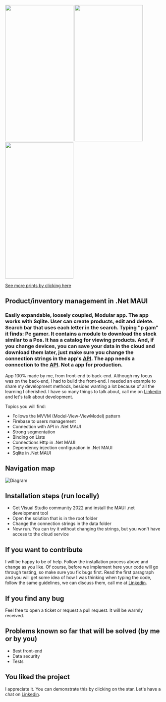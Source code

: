 <img src="https://github.com/bittencourtRodrigo/enterprise-resource-planning/blob/956fa1e51145a50c9eb0e8d787b8946377191189/ReadmeImages/PrintsApp/Home.jpg?raw=true" width="220" height="440"> <img src="https://github.com/bittencourtRodrigo/enterprise-resource-planning/blob/f86678a1f7f93429dfe7e488a503896eaf8430f8/ReadmeImages/PrintsApp/Catalog.jpg" width="220" height="440"> <img src="https://github.com/bittencourtRodrigo/enterprise-resource-planning/blob/f86678a1f7f93429dfe7e488a503896eaf8430f8/ReadmeImages/PrintsApp/SearchDownProductsOrPos.jpg" width="220" height="440">

[See more prints by clicking here](https://github.com/bittencourtRodrigo/enterprise-resource-planning/tree/956fa1e51145a50c9eb0e8d787b8946377191189/ReadmeImages/PrintsApp)
## Product/inventory management in .Net MAUI

### Easily expandable, loosely coupled, Modular app. The app works with Sqlite. User can create products, edit and delete. Search bar that uses each letter in the search. Typing "p gam" it finds: Pc gamer. It contains a module to download the stock similar to a Pos. It has a catalog for viewing products. And, if you change devices, you can save your data in the cloud and download them later, just make sure you change the connection strings in the app's <a href=https://github.com/bittencourtRodrigo/API-product-inventory-management>API</a>. The app needs a connection to the <a href=https://github.com/bittencourtRodrigo/API-product-inventory-management>API</a>. Not a app for production.
App 100% made by me, from front-end to back-end. Although my focus was on the back-end, I had to build the front-end. I needed an example to share my development methods, besides wanting a lot because of all the learning I cherished. I have so many things to talk about, call me on [Linkedin](https://www.linkedin.com/in/bittencourtrodrigo/) and let's talk about development.

Topics you will find:
- Follows the MVVM (Model-View-ViewModel) pattern
- Firebase to users management
- Connection with API in .Net MAUI
- Strong segmentation
- Binding on Lists
- Connections Http in .Net MAUI
- Dependency injection configuration in .Net MAUI
- Sqlite in .Net MAUI

## Navigation map
![Diagram](https://github.com/bittencourtRodrigo/enterprise-resource-planning/blob/f86678a1f7f93429dfe7e488a503896eaf8430f8/ReadmeImages/DiagramNavigation/teste.drawio.svg)

## Installation steps (run locally)
- Get Visual Studio community 2022 and install the MAUI .net development tool
- Open the solution that is in the root folder
- Change the connection strings in the data folder
- Now run. You can try it without changing the strings, but you won't have access to the cloud service

## If you want to contribute
I will be happy to be of help. Follow the installation process above and change as you like. Of course, before we implement here your code will go through testing, so make sure you fix bugs first. 
Read the first paragraph and you will get some idea of how I was thinking when typing the code, follow the same guidelines, we can discuss them, call me at [Linkedin](https://www.linkedin.com/in/bittencourtrodrigo/).

## If you find any bug
Feel free to open a ticket or request a pull request. It will be warmly received.

## Problems known so far that will be solved (by me or by you)
- Best front-end
- Data security
- Tests

## You liked the project
I appreciate it. You can demonstrate this by clicking on the star. Let's have a chat on [Linkedin](https://www.linkedin.com/in/bittencourtrodrigo/).
